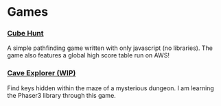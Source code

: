 ---
---
# Games

### [Cube Hunt](./game_source/cubehunt/cubehunt.html)

A simple pathfinding game written with only javascript (no libraries).
The game also features a global high score table run on AWS!

### [Cave Explorer (WIP)](./game_source/CaveExplorer/index.html)

Find keys hidden within the maze of a mysterious dungeon.
I am learning the Phaser3 library through this game.
